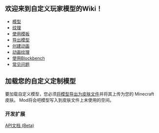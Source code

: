 
<a name="welcome-to-the-customizable-player-models-wiki"/>

## 欢迎来到自定义玩家模型的Wiki！
* [模型](https://github.com/tom5454/CustomPlayerModels/wiki/Modelling)
* [纹理](https://github.com/tom5454/CustomPlayerModels/wiki/Texturing)
* [使用模板](https://github.com/tom5454/CustomPlayerModels/wiki/Templates)
* [导出模型](https://github.com/tom5454/CustomPlayerModels/wiki/Exporting)
* [创建动画](https://github.com/tom5454/CustomPlayerModels/wiki/Animations)
* [动画纹理](https://github.com/tom5454/CustomPlayerModels/wiki/Animated-Textures)
* [使用Blockbench](https://github.com/tom5454/CustomPlayerModels/tree/master/Blockbench)
* [常见问题](https://github.com/tom5454/CustomPlayerModels/wiki/FAQ)


<a name="loading-your-custom-model"/>

## 加载您的自定义定制模型
要加载自定义模型，您必须[将模型导出为皮肤文件](https://github.com/tom5454/CustomPlayerModels/wiki/Exporting)并将其上传为您的 Minecraft 皮肤。 Mod将会吧模型写入到皮肤文件上未使用的空间。


<a name="developing-an-addon"/>

### 开发扩展
[API文档 (Beta)](https://github.com/tom5454/CustomPlayerModels/wiki/API-documentation)

